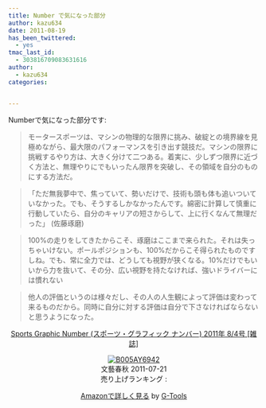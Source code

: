 ```yaml
---
title: Number で気になった部分
author: kazu634
date: 2011-08-19
has_been_twittered:
  - yes
tmac_last_id:
  - 303816709083631616
author:
  - kazu634
categories:


---
```

Numberで気になった部分です:

> モータースポーツは、マシンの物理的な限界に挑み、破綻との境界線を見極めながら、最大限のパフォーマンスを引き出す競技だ。マシンの限界に挑戦するやり方は、大きく分けて二つある。着実に、少しずつ限界に近づく方法と、無理やりにでもいったん限界を突破し、その領域を自分のものにする方法だ。

> 「ただ無我夢中で、焦っていて、勢いだけで、技術も頭も体も追いついていなかった。でも、そうするしかなかったんです。綿密に計算して慎重に行動していたら、自分のキャリアの短さからして、上に行くなんて無理だった」 (佐藤琢磨)

> 100%の走りをしてきたからこそ、琢磨はここまで来られた。それは失っちゃいけない。ポールポジションも、100%だからこそ得られたものですしね。でも、常に全力では、どうしても視野が狭くなる。10%だけでもいいから力を抜いて、その分、広い視野を持たなければ、強いドライバーには慣れない

> 他人の評価というのは様々だし、その人の人生観によって評価は変わって来るものだから。同時に自分に対する評価は自分で下さなければならないと思うようになった。

<p style="text-align: center;">
<a href="http://www.amazon.co.jp/Sports-Graphic-Number-%E3%82%B9%E3%83%9D%E3%83%BC%E3%83%84%E3%83%BB%E3%82%B0%E3%83%A9%E3%83%95%E3%82%A3%E3%83%83%E3%82%AF-2011%E5%B9%B4/dp/B005AY6942%3FSubscriptionId%3D15SMZCTB9V8NGR2TW082%26tag%3Dsimsnes-22%26linkCode%3Dxm2%26camp%3D2025%26creative%3D165953%26creativeASIN%3DB005AY6942" onclick="__gaTracker('send', 'event', 'outbound-article', 'http://www.amazon.co.jp/Sports-Graphic-Number-%E3%82%B9%E3%83%9D%E3%83%BC%E3%83%84%E3%83%BB%E3%82%B0%E3%83%A9%E3%83%95%E3%82%A3%E3%83%83%E3%82%AF-2011%E5%B9%B4/dp/B005AY6942%3FSubscriptionId%3D15SMZCTB9V8NGR2TW082%26tag%3Dsimsnes-22%26linkCode%3Dxm2%26camp%3D2025%26creative%3D165953%26creativeASIN%3DB005AY6942', 'Sports Graphic Number (スポーツ・グラフィック ナンバー) 2011年 8/4号 [雑誌]');" target="_blank">Sports Graphic Number (スポーツ・グラフィック ナンバー) 2011年 8/4号 [雑誌]</a><img style="border: none;" src="http://www.assoc-amazon.jp/e/ir?t=simsnes-22&l=ur2&o=9" alt="" width="1" height="1" />
</p>

<p style="text-align: center;">
<a href="http://www.amazon.co.jp/Sports-Graphic-Number-%E3%82%B9%E3%83%9D%E3%83%BC%E3%83%84%E3%83%BB%E3%82%B0%E3%83%A9%E3%83%95%E3%82%A3%E3%83%83%E3%82%AF-2011%E5%B9%B4/dp/B005AY6942%3FSubscriptionId%3D15SMZCTB9V8NGR2TW082%26tag%3Dsimsnes-22%26linkCode%3Dxm2%26camp%3D2025%26creative%3D165953%26creativeASIN%3DB005AY6942" onclick="__gaTracker('send', 'event', 'outbound-article', 'http://www.amazon.co.jp/Sports-Graphic-Number-%E3%82%B9%E3%83%9D%E3%83%BC%E3%83%84%E3%83%BB%E3%82%B0%E3%83%A9%E3%83%95%E3%82%A3%E3%83%83%E3%82%AF-2011%E5%B9%B4/dp/B005AY6942%3FSubscriptionId%3D15SMZCTB9V8NGR2TW082%26tag%3Dsimsnes-22%26linkCode%3Dxm2%26camp%3D2025%26creative%3D165953%26creativeASIN%3DB005AY6942', '');" target="_blank"><img src="https://images-na.ssl-images-amazon.com/images/I/51-NtCmfliL._SL160_.jpg" border="0" alt="B005AY6942" /></a><br /> <span>文藝春秋 2011-07-21<br /> 売り上げランキング : </span>
</p>

<p style="text-align: center;">
<span> </span>
</p>

<p style="text-align: center;">
<span><a href="http://www.amazon.co.jp/Sports-Graphic-Number-%E3%82%B9%E3%83%9D%E3%83%BC%E3%83%84%E3%83%BB%E3%82%B0%E3%83%A9%E3%83%95%E3%82%A3%E3%83%83%E3%82%AF-2011%E5%B9%B4/dp/B005AY6942%3FSubscriptionId%3D15SMZCTB9V8NGR2TW082%26tag%3Dsimsnes-22%26linkCode%3Dxm2%26camp%3D2025%26creative%3D165953%26creativeASIN%3DB005AY6942" onclick="__gaTracker('send', 'event', 'outbound-article', 'http://www.amazon.co.jp/Sports-Graphic-Number-%E3%82%B9%E3%83%9D%E3%83%BC%E3%83%84%E3%83%BB%E3%82%B0%E3%83%A9%E3%83%95%E3%82%A3%E3%83%83%E3%82%AF-2011%E5%B9%B4/dp/B005AY6942%3FSubscriptionId%3D15SMZCTB9V8NGR2TW082%26tag%3Dsimsnes-22%26linkCode%3Dxm2%26camp%3D2025%26creative%3D165953%26creativeASIN%3DB005AY6942', 'Amazonで詳しく見る');" target="_blank">Amazonで詳しく見る</a></span><span> by <a href="http://www.goodpic.com/mt/aws/index.html" onclick="__gaTracker('send', 'event', 'outbound-article', 'http://www.goodpic.com/mt/aws/index.html', 'G-Tools');">G-Tools</a></span>
</p>
